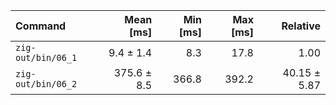 | Command | Mean [ms] | Min [ms] | Max [ms] | Relative |
|:---|---:|---:|---:|---:|
| `zig-out/bin/06_1` | 9.4 ± 1.4 | 8.3 | 17.8 | 1.00 |
| `zig-out/bin/06_2` | 375.6 ± 8.5 | 366.8 | 392.2 | 40.15 ± 5.87 |
